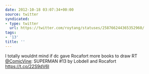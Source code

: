 ```yaml
---
date: 2012-10-18 03:07:34+00:00
source: twitter
syndicated:
- type: twitter
  url: https://twitter.com/roytang/statuses/258766244365352960/
tags:
- '13'
title: ''
---
```


I totally wouldnt mind if dc gave Rocafort more books to draw RT [@ComicVine](https://twitter.com/ComicVine/): SUPERMAN #13 by Lobdell and Rocafort https://t.co/22S9dV6I